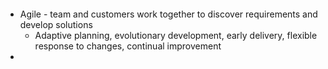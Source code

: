 ####
* Agile - team and customers work together to discover requirements and develop solutions
    * Adaptive planning, evolutionary development, early delivery, flexible response to changes, continual improvement
* 
